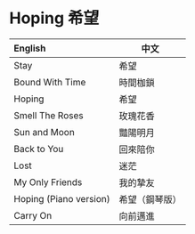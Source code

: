 # Hoping 希望
| English                | 中文           |
| :--------------------- | -------------- |
| Stay                   | 希望           |
| Bound With Time        | 時間枷鎖       |
| Hoping                 | 希望           |
| Smell The Roses        | 玫瑰花香       |
| Sun and Moon           | 豔陽明月       |
| Back to You            | 回來陪你       |
| Lost                   | 迷茫           |
| My Only Friends        | 我的摯友       |
| Hoping (Piano version) | 希望（鋼琴版） |
| Carry On               | 向前邁進       |
